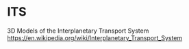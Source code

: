 # ITS
3D Models of the Interplanetary Transport System https://en.wikipedia.org/wiki/Interplanetary_Transport_System
